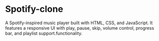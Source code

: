 # Spotify-clone
A Spotify-inspired music player built with HTML, CSS, and JavaScript. It features a responsive UI with play, pause, skip, volume control, progress bar, and playlist support.functionality.
